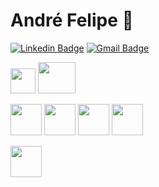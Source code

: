 # André Felipe 👋


[![Linkedin Badge](https://img.shields.io/badge/-André_Felipe-00875f?style=flat-square&logo=Linkedin&logoColor=white&link=https://www.linkedin.com/in/andre-felipe-ti-dev/)](https://www.linkedin.com/in/andre-felipe-ti-dev/)
[![Gmail Badge](https://img.shields.io/badge/-dev.andre.ti@gmail.com-00875f?style=flat-square&logo=Gmail&logoColor=white&link=mailto:dev.andre.ti@gmail.com)](mailto:dev.andre.ti@gmail.com)


<img src="https://cdn.jsdelivr.net/gh/devicons/devicon/icons/git/git-original.svg" width="40" height="40"/> <img src="https://cdn.jsdelivr.net/gh/devicons/devicon/icons/debian/debian-plain-wordmark.svg" width="60" height="50" /> 

<img src="https://cdn.jsdelivr.net/gh/devicons/devicon/icons/css3/css3-plain.svg" width="50" height="50"/>  <img src="https://cdn.jsdelivr.net/gh/devicons/devicon/icons/html5/html5-plain.svg" width="50" height="50"/>  <img src="https://cdn.jsdelivr.net/gh/devicons/devicon/icons/javascript/javascript-original.svg" width="50" height="50"/> <img src="https://cdn.jsdelivr.net/gh/devicons/devicon/icons/mysql/mysql-plain-wordmark.svg" width="50" height="50"/>
          
          


<img src="https://cdn.jsdelivr.net/gh/devicons/devicon/icons/vscode/vscode-original.svg" width="50" height="50"/>
          
          
          
          

          

          
          
          


<!--
**DeldMi/DeldMi** is a ✨ _special_ ✨ repository because its `README.md` (this file) appears on your GitHub profile.

Here are some ideas to get you started:

- 🔭 I’m currently working on ...
- 🌱 I’m currently learning ...
- 👯 I’m looking to collaborate on ...
- 🤔 I’m looking for help with ...
- 💬 Ask me about ...
- 📫 How to reach me: ...
- 😄 Pronouns: ...
- ⚡ Fun fact: ...
-->
